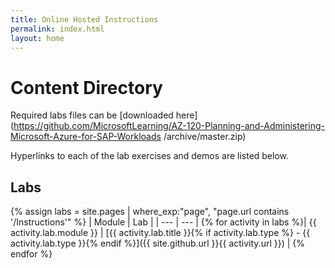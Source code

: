 ```yaml
---
title: Online Hosted Instructions
permalink: index.html
layout: home
---
```


# Content Directory

Required labs files can be [downloaded here](https://github.com/MicrosoftLearning/AZ-120-Planning-and-Administering-Microsoft-Azure-for-SAP-Workloads
/archive/master.zip)

Hyperlinks to each of the lab exercises and demos are listed below.

## Labs

{% assign labs = site.pages | where_exp:"page", "page.url contains '/Instructions'" %}
| Module | Lab |
| --- | --- | 
{% for activity in labs  %}| {{ activity.lab.module }} | [{{ activity.lab.title }}{% if activity.lab.type %} - {{ activity.lab.type }}{% endif %}]({{ site.github.url }}{{ activity.url }}) |
{% endfor %}
